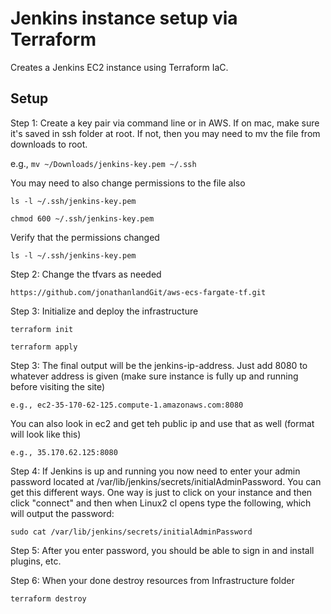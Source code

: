 # Jenkins instance setup via Terraform

Creates a Jenkins EC2 instance using Terraform IaC.

## Setup

Step 1: Create a key pair via command line or in AWS. If on mac, make sure it's saved in ssh folder at root. If not, then
you may need to mv the file from downloads to root. 

e.g., `mv ~/Downloads/jenkins-key.pem ~/.ssh` 

You may need to also change permissions to the file also

```
ls -l ~/.ssh/jenkins-key.pem
```

```
chmod 600 ~/.ssh/jenkins-key.pem
```

Verify that the permissions changed

```
ls -l ~/.ssh/jenkins-key.pem
```

Step 2: Change the tfvars as needed 

`https://github.com/jonathanlandGit/aws-ecs-fargate-tf.git`

Step 3: Initialize and deploy the infrastructure 

```
terraform init 
```
```
terraform apply 
```

Step 3: The final output will be the jenkins-ip-address. Just add 8080 to whatever address is given (make sure instance is fully up and running before visiting the site)

```
e.g., ec2-35-170-62-125.compute-1.amazonaws.com:8080
```

You can also look in ec2 and get teh public ip and use that as well (format will look like this)

```
e.g., 35.170.62.125:8080
```

Step 4: If Jenkins is up and running you now need to enter your admin password located at /var/lib/jenkins/secrets/initialAdminPassword. You can get this different ways. One way is just to click on your instance and then click "connect" and then when Linux2 cl opens type the following, which will output the password:

```
sudo cat /var/lib/jenkins/secrets/initialAdminPassword
```

Step 5: After you enter password, you should be able to sign in and install plugins, etc.


Step 6: When your done destroy resources from Infrastructure folder
```
terraform destroy 
```
